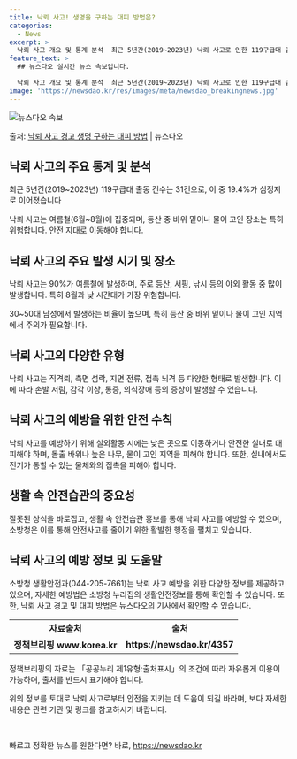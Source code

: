 ```yaml
---
title: 낙뢰 사고! 생명을 구하는 대피 방법은?
categories:
  - News
excerpt: >
  낙뢰 사고 개요 및 통계 분석  최근 5년간(2019~2023년) 낙뢰 사고로 인한 119구급대 출동 건수는…
feature_text: >
  ## 뉴스다오 실시간 뉴스 속보입니다.

  낙뢰 사고 개요 및 통계 분석  최근 5년간(2019~2023년) 낙뢰 사고로 인한 119구급대 출동 건수는…
image: 'https://newsdao.kr/res/images/meta/newsdao_breakingnews.jpg'
---
```


![뉴스다오 속보](https://newsdao.kr/res/images/meta/newsdao_breakingnews.jpg)

<p>출처: <a href="https://newsdao.kr/4357" rel="dofollow">낙뢰 사고 경고 생명 구하는 대피 방법</a> | 뉴스다오</p>

<h2 data-ke-size="size26">낙뢰 사고의 주요 통계 및 분석</h2>
<p data-ke-size="size16">최근 5년간(2019~2023년) 119구급대 출동 건수는 31건으로, 이 중 19.4%가 심정지로 이어졌습니다</p>
<p data-ke-size="size16">낙뢰 사고는 여름철(6월~8월)에 집중되며, 등산 중 바위 밑이나 물이 고인 장소는 특히 위험합니다. 안전 지대로 이동해야 합니다.</p>

<h2 data-ke-size="size26">낙뢰 사고의 주요 발생 시기 및 장소</h2>
<p data-ke-size="size16">낙뢰 사고는 90%가 여름철에 발생하며, 주로 등산, 서핑, 낚시 등의 야외 활동 중 많이 발생합니다. 특히 8월과 낮 시간대가 가장 위험합니다.</p>
<p data-ke-size="size16">30~50대 남성에서 발생하는 비율이 높으며, 특히 등산 중 바위 밑이나 물이 고인 지역에서 주의가 필요합니다.</p>

<h2 data-ke-size="size26">낙뢰 사고의 다양한 유형</h2>
<p data-ke-size="size16">낙뢰 사고는 직격뢰, 측면 섬락, 지면 전류, 접촉 뇌격 등 다양한 형태로 발생합니다. 이에 따라 손발 저림, 감각 이상, 통증, 의식장애 등의 증상이 발생할 수 있습니다.</p>

<h2 data-ke-size="size26">낙뢰 사고의 예방을 위한 안전 수칙</h2>
<p data-ke-size="size16">낙뢰 사고를 예방하기 위해 실외활동 시에는 낮은 곳으로 이동하거나 안전한 실내로 대피해야 하며, 돌출 바위나 높은 나무, 물이 고인 지역을 피해야 합니다. 또한, 실내에서도 전기가 통할 수 있는 물체와의 접촉을 피해야 합니다.</p>

<h2 data-ke-size="size26">생활 속 안전습관의 중요성</h2>
<p data-ke-size="size16">잘못된 상식을 바로잡고, 생활 속 안전습관 홍보를 통해 낙뢰 사고를 예방할 수 있으며, 소방청은 이를 통해 안전사고를 줄이기 위한 활발한 행정을 펼치고 있습니다.</p>

<h2 data-ke-size="size26">낙뢰 사고의 예방 정보 및 도움말</h2>
<p data-ke-size="size16">소방청 생활안전과(044-205-7661)는 낙뢰 사고 예방을 위한 다양한 정보를 제공하고 있으며, 자세한 예방법은 소방청 누리집의 생활안전정보를 통해 확인할 수 있습니다. 또한, 낙뢰 사고 경고 및 대피 방법은 뉴스다오의 기사에서 확인할 수 있습니다.</p>

<table>
	<tr>
		<td style="text-align: center; height: 17px;"><b>자료출처</b></td>
		<td style="text-align: center; height: 17px;"><b>출처</b></td>
	</tr>
	<tr>
		<td style="text-align: center; height: 17px;"><b>정책브리핑 www.korea.kr</b></td>
		<td style="text-align: center; height: 17px;"><b>https://newsdao.kr/4357</b></td>
	</tr>
</table>
<p data-ke-size="size16">정책브리핑의 자료는 「공공누리 제1유형:출처표시」의 조건에 따라 자유롭게 이용이 가능하며, 출처를 반드시 표기해야 합니다.</p>
<p data-ke-size="size16">위의 정보를 토대로 낙뢰 사고로부터 안전을 지키는 데 도움이 되길 바라며, 보다 자세한 내용은 관련 기관 및 링크를 참고하시기 바랍니다.</p>
<p data-ke-size="size16">&nbsp;</p> 

빠르고 정확한 뉴스를 원한다면? 바로, <a href="https://newsdao.kr" rel="dofollow">https://newsdao.kr</a>


